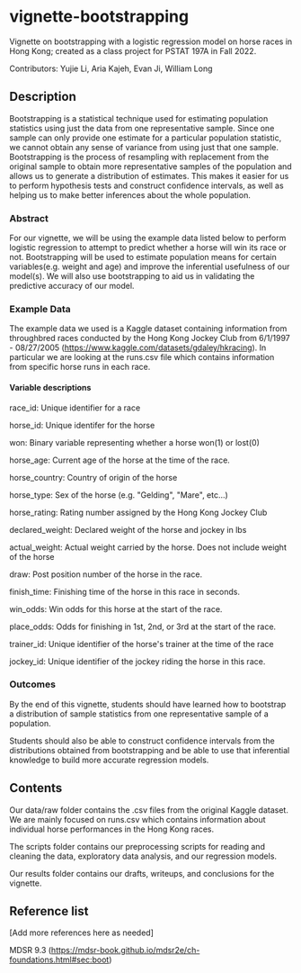 # vignette-bootstrapping

Vignette on bootstrapping with a logistic regression model on horse races in Hong Kong; created as a class project for PSTAT 197A in Fall 2022.

Contributors: Yujie Li, Aria Kajeh, Evan Ji, William Long

## Description

Bootstrapping is a statistical technique used for estimating population statistics using just the data from one representative sample. Since one sample can only provide one estimate for a particular population statistic, we cannot obtain any sense of variance from using just that one sample. Bootstrapping is the process of resampling with replacement from the original sample to obtain more representative samples of the population and allows us to generate a distribution of estimates. This makes it easier for us to perform hypothesis tests and construct confidence intervals, as well as helping us to make better inferences about the whole population.

### Abstract

For our vignette, we will be using the example data listed below to perform logistic regression to attempt to predict whether a horse will win its race or not. Bootstrapping will be used to estimate population means for certain variables(e.g. weight and age) and improve the inferential usefulness of our model(s). We will also use bootstrapping to aid us in validating the predictive accuracy of our model. 

### Example Data

The example data we used is a Kaggle dataset containing information from throughbred races conducted by the Hong Kong Jockey Club from 6/1/1997 - 08/27/2005 (https://www.kaggle.com/datasets/gdaley/hkracing). In particular we are looking at the runs.csv file which contains information from specific horse runs in each race.

#### Variable descriptions
race_id: Unique identifier for a race

horse_id: Unique identifer for the horse

won: Binary variable representing whether a horse won(1) or lost(0)

horse_age: Current age of the horse at the time of the race.

horse_country: Country of origin of the horse

horse_type: Sex of the horse (e.g. "Gelding", "Mare", etc...)

horse_rating: Rating number assigned by the Hong Kong Jockey Club

declared_weight: Declared weight of the horse and jockey in lbs

actual_weight: Actual weight carried by the horse. Does not include weight of the horse

draw: Post position number of the horse in the race.

finish_time: Finishing time of the horse in this race in seconds.

win_odds: Win odds for this horse at the start of the race.

place_odds: Odds for finishing in 1st, 2nd, or 3rd at the start of the race.

trainer_id: Unique identifier of the horse's trainer at the time of the race

jockey_id: Unique identifier of the jockey riding the horse in this race.

### Outcomes

By the end of this vignette, students should have learned how to bootstrap a distribution of sample statistics from one representative sample of a population. 

Students should also be able to construct confidence intervals from the distributions obtained from bootstrapping and be able to use that inferential knowledge to build more accurate regression models. 


## Contents

Our data/raw folder contains the .csv files from the original Kaggle dataset. We are mainly focused on runs.csv which contains information about individual horse performances in the Hong Kong races. 


The scripts folder contains our preprocessing scripts for reading and cleaning the data, exploratory data analysis, and our regression models. 

Our results folder contains our drafts, writeups, and conclusions for the vignette.





## Reference list

[Add more references here as needed]

MDSR 9.3 (https://mdsr-book.github.io/mdsr2e/ch-foundations.html#sec:boot)



